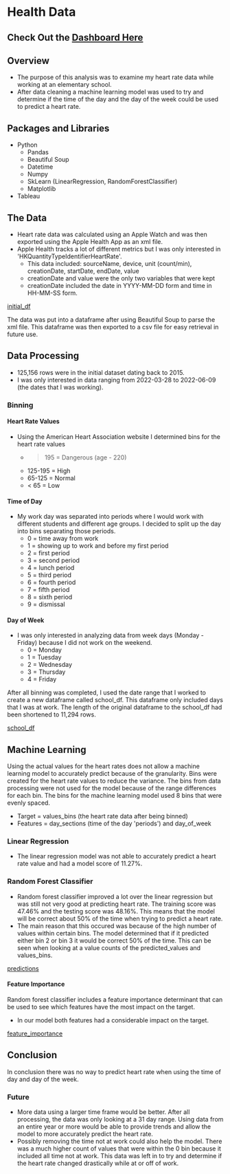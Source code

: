 # Health Data

## Check Out the [Dashboard Here](https://public.tableau.com/shared/NHTTPYNGP?:display_count=n&:origin=viz_share_link "Dashboard Here")

## Overview
- The purpose of this analysis was to examine my heart rate data while working at an elementary school. 
- After data cleaning a machine learning model was used to try and determine if the time of the day and the day of the week could be used to predict a heart rate. 

## Packages and Libraries
- Python
  - Pandas
  - Beautiful Soup
  - Datetime
  - Numpy
  - SkLearn (LinearRegression, RandomForestClassifier)
  - Matplotlib
 - Tableau

## The Data
- Heart rate data was calculated using an Apple Watch and was then exported using the Apple Health App as an xml file.
- Apple Health tracks a lot of different metrics but I was only interested in 'HKQuantityTypeIdentifierHeartRate'.
  - This data included: sourceName, device, unit (count/min), creationDate, startDate, endDate, value
  - creationDate and value were the only two variables that were kept
  - creationDate included the date in YYYY-MM-DD form and time in HH-MM-SS form.

[initial_df]()

The data was put into a dataframe after using Beautiful Soup to parse the xml file.  This dataframe was then exported to a csv file for easy retrieval in future use.

## Data Processing
- 125,156 rows were in the initial dataset dating back to 2015.  
- I was only interested in data ranging from 2022-03-28 to 2022-06-09 (the dates that I was working).

### Binning
#### Heart Rate Values
- Using the American Heart Association website I determined bins for the heart rate values
  - > 195 = Dangerous (age - 220)
  - 125-195 = High
  - 65-125 = Normal
  - < 65 = Low

#### Time of Day
- My work day was separated into periods where I would work with different students and different age groups. I decided to split up the day into bins separating those periods.
  - 0 = time away from work
  - 1 = showing up to work and before my first period
  - 2 = first period
  - 3 = second period
  - 4 = lunch period
  - 5 = third period
  - 6 = fourth period
  - 7 = fifth period
  - 8 = sixth period
  - 9 = dismissal

#### Day of Week
- I was only interested in analyzing data from week days (Monday - Friday) because I did not work on the weekend.
  - 0 = Monday
  - 1 = Tuesday
  - 2 = Wednesday
  - 3 = Thursday
  - 4 = Friday

After all binning was completed, I used the date range that I worked to create a new dataframe called school_df. This dataframe only included days that I was at work. The length of the original dataframe to the school_df had been shortened to 11,294 rows.

[school_df]()

## Machine Learning
Using the actual values for the heart rates does not allow a machine learning model to accurately predict because of the granularity. Bins were created for the heart rate values to reduce the variance.  The bins from data processing were not used for the model because of the range differences for each bin. The bins for the machine learning model used 8 bins that were evenly spaced.

- Target = values_bins (the heart rate data after being binned)
- Features = day_sections (time of the day 'periods') and day_of_week

### Linear Regression
- The linear regression model was not able to accurately predict a heart rate value and had a model score of 11.27%.

### Random Forest Classifier
- Random forest classifier improved a lot over the linear regression but was still not very good at predicting heart rate. The training score was 47.46% and the testing score was 48.16%.  This means that the model will be correct about 50% of the time when trying to predict a heart rate.
- The main reason that this occured was because of the high number of values within certain bins.  The model determined that if it predicted either bin 2 or bin 3 it would be correct 50% of the time.  This can be seen when looking at a value counts of the predicted_values and values_bins.

[predictions]()

#### Feature Importance
Random forest classifier includes a feature importance determinant that can be used to see which features have the most impact on the target. 
- In our model both features had a considerable impact on the target.

[feature_importance]()

## Conclusion
In conclusion there was no way to predict heart rate when using the time of day and day of the week.

### Future 
- More data using a larger time frame would be better. After all processing, the data was only looking at a 31 day range. Using data from an entire year or more would be able to provide trends and allow the model to more accurately predict the heart rate.
- Possibly removing the time not at work could also help the model. There was a much higher count of values that were within the 0 bin because it included all time not at work. This data was left in to try and determine if the heart rate changed drastically while at or off of work.
